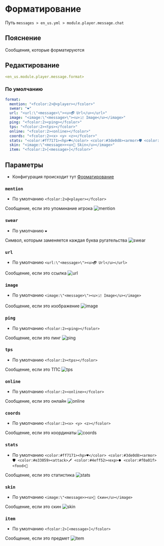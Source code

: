 # Форматирование
Путь `messages > en_us.yml > module.player.message.chat`

## Пояснение
Сообщения, которые форматируются

## Редактирование
```yaml
<en_us.module.player.message.format>
```

### По умолчанию
```yaml
format:
  mention: "<fcolor:2>@<player></fcolor>"
  swear: "❤"
  url: "<url:\"<message>\"><u>🗗 Url</u></url>"
  image: "<image:\"<message>\"><u>🖃 Image</u></image>"
  ping: "<fcolor:2><ping></fcolor>"
  tps: "<fcolor:2><tps></fcolor>"
  online: "<fcolor:2><online></fcolor>"
  coords: "<fcolor:2><x> <y> <z></fcolor>"
  stats: "<color:#ff7171><hp>♥</color> <color:#3de0d8><armor>🛡 <color:#e33059><attack>🗡 <color:#4eff52><exp>⏺ <color:#f0a01f><food>🍖"
  skin: "<image:\"<message>><u>👨 Skin</u></image>"
  item: "<fcolor:2>[<message>]</fcolor>"
```

## Параметры

- Конфигурация происходит тут [Форматирование](/ru/config/module/player/message/format/)

### `mention`
- По умолчанию `<fcolor:2>@<player></fcolor>`

Сообщение, если это упоминание игрока
![mention](/mention.png)


### `swear`
- По умолчанию `❤`

Символ, которым заменяется каждая буква ругательства
![swear](/swear.png)

### `url`
- По умолчанию `<url:\"<message>\"><u>🗗 Url</u></url>`

Сообщение, если это ссылка
![url](/url.png)

### `image`
- По умолчанию `<image:\"<message>\"><u>🖃 Image</u></image>`

Сообщение, если это изображение
![image](/image.png)

### `ping`
- По умолчанию `<fcolor:2><ping></fcolor>`

Сообщение, если это пинг
![ping](/ping.png)

### `tps`
- По умолчанию `<fcolor:2><tps></fcolor>`

Сообщение, если это ТПС
![tps](/tps.png)

### `online`
- По умолчанию `<fcolor:2><online></fcolor>`

Сообщение, если это онлайн
![online](/online.png)

### `coords`
- По умолчанию `<fcolor:2><x> <y> <z></fcolor>`

Сообщение, если это координаты
![coords](/coords.png)

### `stats`
- По умолчанию `<color:#ff7171><hp>♥</color> <color:#3de0d8><armor>🛡 <color:#e33059><attack>🗡 <color:#4eff52><exp>⏺ <color:#f0a01f><food>🍖`

Сообщение, если это статистика
![stats](/stats.png)

### `skin`
- По умолчанию `<image:\"<message>><u>👨 Скин</u></image>`

Сообщение, если это скин
![skin](/skin.png)

### `item`
- По умолчанию `<fcolor:2>[<message>]</fcolor>`

Сообщение, если это предмет
![item](/item.png)